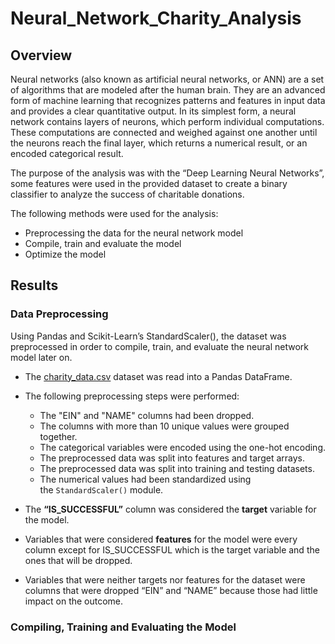 # Neural_Network_Charity_Analysis

## Overview 

Neural networks (also known as artificial neural networks, or ANN) are a set of algorithms that are modeled after the human brain. They are an advanced form of machine learning that recognizes patterns and features in input data and provides a clear quantitative output. In its simplest form, a neural network contains layers of neurons, which perform individual computations. These computations are connected and weighed against one another until the neurons reach the final layer, which returns a numerical result, or an encoded categorical result.

The purpose of the analysis was with the “Deep Learning Neural Networks”, some features were used in the provided dataset to create a binary classifier to analyze the success of charitable donations.

The following methods  were used for the analysis:
* Preprocessing the data for the neural network model
* Compile, train and evaluate the model
* Optimize the model


## Results 

### Data Preprocessing

Using Pandas and Scikit-Learn’s StandardScaler(), the dataset was preprocessed in order to compile, train, and evaluate the neural network model later on.

* The [charity_data.csv](https://github.com/duygusimsek/Neural_Network_Charity_Analysis/blob/main/charity_data.csv) dataset was read into a Pandas DataFrame. 

* The following preprocessing steps were performed:
    * The "EIN" and "NAME" columns had been dropped.
    * The columns with more than 10 unique values were grouped together.
    * The categorical variables were encoded using the one-hot encoding.
    * The preprocessed data was split into features and target arrays.
    * The preprocessed data was split into training and testing datasets.
    * The numerical values had been standardized using the `StandardScaler()` module.

* The **“IS_SUCCESSFUL”** column was considered the **target** variable for the model. 

* Variables that were considered **features** for the model were every column except for IS_SUCCESSFUL which is the target variable and the ones that will be dropped.

* Variables that were neither targets nor features for the dataset were columns that were dropped  “EIN” and “NAME”  because those had little impact on the outcome. 

### Compiling, Training and Evaluating the Model
